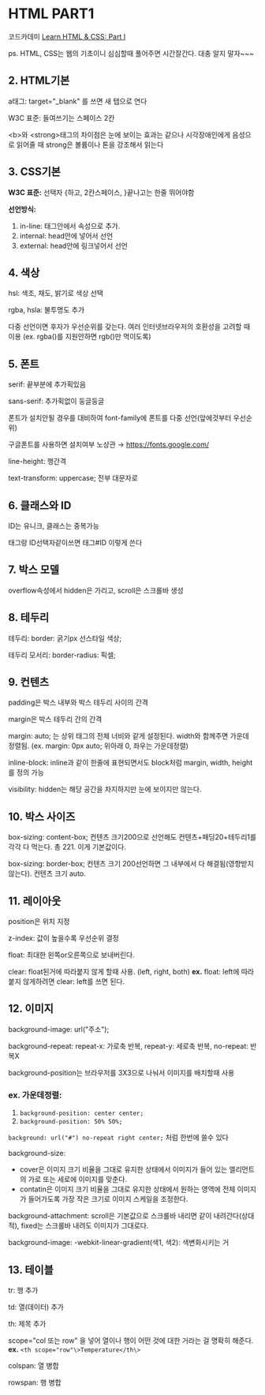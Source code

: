 # HTML PART1

코드카데미 [Learn HTML & CSS: Part I](https://www.codecademy.com/learn/learn-html-css)

ps. HTML, CSS는 웹의 기초이니 심심할때 풀어주면 시간잘간다. 대충 알지 말자~~~ 

## 2. HTML기본
a태그: target="_blank" 를 쓰면 새 탭으로 연다

W3C 표준: 들여쓰기는 스페이스 2칸

<b\>와 <strong\>태그의 차이점은 눈에 보이는 효과는 같으나 시각장애인에게 음성으로 읽어줄 때 strong은 볼륨이나 톤을 강조해서 읽는다

## 3. CSS기본
**W3C 표준:** 선택자 {하고, 2칸스페이스, }끝나고는 한줄 뛰어야함

**선언방식:**

1. in-line: 태그안에서 속성으로 추가.
2. internal: head안에 넣어서 선언
3. external: head안에 링크넣어서 선언

## 4. 색상
hsl: 색조, 채도, 밝기로 색상 선택

rgba, hsla: 불투명도 추가

다중 선언이면 후자가 우선순위를 갖는다. 여러 인터넷브라우저의 호환성을 고려할 때 이용 (ex. rgba()를 지원안하면 rgb()만 먹이도록)

## 5. 폰트
serif: 끝부분에 추가획있음

sans-serif: 추가획없이 둥글둥글

폰트가 설치안될 경우를 대비하여 font-family에 폰트를 다중 선언(앞에것부터 우선순위)

구글폰트를 사용하면 설치여부 노상관 → https://fonts.google.com/

line-height: 행간격

text-transform: uppercase; 전부 대문자로

## 6. 클래스와 ID
ID는 유니크, 클래스는 중복가능

태그랑 ID선택자같이쓰면 태그#ID 이렇게 쓴다

## 7. 박스 모델
overflow속성에서 hidden은 가리고, scroll은 스크롤바 생성

## 8. 테두리
테두리: border: 굵기px 선스타일 색상;

테두리 모서리: border-radius: 픽셀;

## 9. 컨텐츠
padding은 박스 내부와 박스 테두리 사이의 간격

margin은 박스 테두리 간의 간격

margin: auto; 는 상위 태그의 전체 너비와 같게 설정된다. width와 함께주면 가운데 정렬됨. (ex. margin: 0px auto; 위아래 0, 좌우는 가운데정렬)

inline-block: inline과 같이 한줄에 표현되면서도 block처럼 margin, width, height를 정의 가능

visibility: hidden는 해당 공간을 차지하지만 눈에 보이지만 않는다.

## 10. 박스 사이즈
box-sizing: content-box; 컨텐츠 크기200으로 선언해도 컨텐츠+패딩20+테두리1를 각각 다 먹는다. 총 221. 이게 기본값이다.

box-sizing: border-box; 컨텐츠 크기 200선언하면 그 내부에서 다 해결됨(영향받지 않는다). 컨텐츠 크기 auto.

## 11. 레이아웃
position은 위치 지정

z-index: 값이 높을수록 우선순위 결정

float: 최대한 왼쪽or오른쪽으로 보내버린다.

clear: float된거에 따라붙지 않게 할때 사용. (left, right, both) **ex.** float: left에 따라붙지 않게하려면 clear: left를 쓰면 된다.

## 12. 이미지
background-image: url("주소");

background-repeat: repeat-x: 가로축 반복, repeat-y: 세로축 반복, no-repeat: 반복X

background-position는 브라우저를 3X3으로 나눠서 이미지를 배치할때 사용

### ex. 가운데정렬:
1. `background-position: center center;`
2. `background-position: 50% 50%;`

`background: url("#") no-repeat right center;` 처럼 한번에 쓸수 있다

background-size:
- cover은 이미지 크기 비율을 그대로 유지한 상태에서 이미지가 들어 있는 엘리먼트의 가로 또는 세로에 이미지를 맞춘다.
- contatin은 이미지 크기 비율을 그대로 유지한 상태에서 원하는 영역에 전체 이미지가 들어가도록 가장 작은 크기로 이미지 스케일을 조정한다.

background-attachment: scroll은 기본값으로 스크롤바 내리면 같이 내려간다(상대적), fixed는 스크롤바 내려도 이미지가 그대로다.

background-image: -webkit-linear-gradient(색1, 색2): 색변화시키는 거

## 13. 테이블
tr: 행 추가

td: 열(데이터) 추가

th: 제목 추가

scope="col 또는 row" 을 넣어 열이나 행이 어떤 것에 대한 거라는 걸 명확히 해준다.
**ex.** `<th scope="row"\>Temperature</th\>`

colspan: 열 병합

rowspan: 행 병합